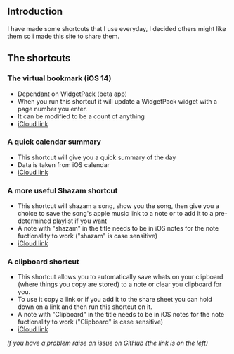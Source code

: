 ## Introduction

I have made some shortcuts that I use everyday, I decided others might like them so i made this site to share them.

## The shortcuts

### The virtual bookmark (iOS 14)
- Dependant on WidgetPack (beta app)
- When you run this shortcut it will update a WidgetPack widget with a page number you enter.
- It can be modified to be a count of anything
- [iCloud link](https://www.icloud.com/shortcuts/b327232d25d14d5d8f95581882703aaa)

### A quick calendar summary
- This shortcut will give you a quick summary of the day
- Data is taken from iOS calendar
- [iCloud link](https://www.icloud.com/shortcuts/105d0882ef4247a7abeadb30adc247f4)

### A more useful Shazam shortcut
- This shortcut will shazam a song, show you the song, then give you a choice to save the song's apple music link to a note or to add it to a pre-determined playlist if you want
- A note with "shazam" in the title needs to be in iOS notes for the note fuctionality to work ("shazam" is case sensitive)
- [iCloud link](https://www.icloud.com/shortcuts/41944d3cbe3f4e108caf4763c3d300c7)

### A clipboard shortcut
- This shortcut allows you to automatically save whats on your clipboard (where things you copy are stored) to a note or clear you clipboard for you.
- To use it copy a link or if you add it to the share sheet you can hold down on a link and then run this shortcut on it.
- A note with "Clipboard" in the title needs to be in iOS notes for the note fuctionality to work ("Clipboard" is case sensitive)
- [iCloud link](https://www.icloud.com/shortcuts/e5e3c749dc114edfb5fe159b05852c65)

*If you have a problem raise an issue on GitHub (the link is on the left)*
